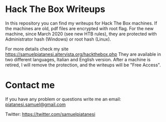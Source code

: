 # Hack The Box Writeups
In this repository you can find my writeups for Hack The Box machines.
If the machines are old, pdf files are encrypted with root flag. For the new machine, since March 2020 (see new HTB rules), they are protected with Administrator hash (Windows) or root hash (Linux).

For more details check my site
https://samuelpiatanesi.altervista.org/hackthebox.php
They are available in two different languages, Italian and English version.
After a machine is retired, I will remove the protection, and the writeups will be "Free Access".

# Contact me
If you have any problem or questions write me an email: piatanesi.samuel@gmail.com

Twitter: https://twitter.com/samuelpiatanesi
